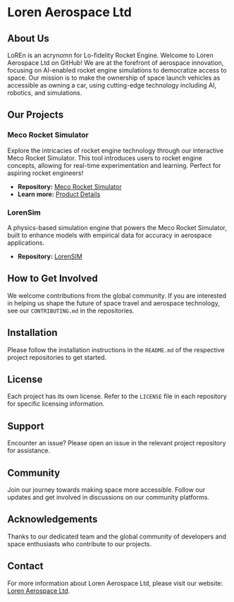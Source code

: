 # Loren Aerospace Ltd


## About Us
LoREn is an acrynomn for Lo-fidelity Rocket Engine. Welcome to Loren Aerospace Ltd on GitHub! We are at the forefront of aerospace innovation, focusing on AI-enabled rocket engine simulations to democratize access to space. Our mission is to make the ownership of space launch vehicles as accessible as owning a car, using cutting-edge technology including AI, robotics, and simulations.

## Our Projects
### Meco Rocket Simulator
Explore the intricacies of rocket engine technology through our interactive Meco Rocket Simulator. This tool introduces users to rocket engine concepts, allowing for real-time experimentation and learning. Perfect for aspiring rocket engineers!

- **Repository:** [Meco Rocket Simulator](https://github.com/LorenAerospace/MecoRocketSimulator)
- **Learn more:** [Product Details](http://www.lorenaerospace.com/products)

### LorenSim
A physics-based simulation engine that powers the Meco Rocket Simulator, built to enhance models with empirical data for accuracy in aerospace applications.

- **Repository:** [LorenSIM](https://github.com/LorenAerospace/LorenSim)

## How to Get Involved
We welcome contributions from the global community. If you are interested in helping us shape the future of space travel and aerospace technology, see our `CONTRIBUTING.md` in the repositories.

## Installation
Please follow the installation instructions in the `README.md` of the respective project repositories to get started.

## License
Each project has its own license. Refer to the `LICENSE` file in each repository for specific licensing information.

## Support
Encounter an issue? Please open an issue in the relevant project repository for assistance.

## Community
Join our journey towards making space more accessible. Follow our updates and get involved in discussions on our community platforms.

## Acknowledgements
Thanks to our dedicated team and the global community of developers and space enthusiasts who contribute to our projects.

## Contact
For more information about Loren Aerospace Ltd, please visit our website: [Loren Aerospace Ltd](http://www.lorenaerospace.com).
